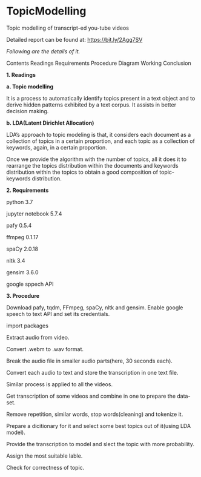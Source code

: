 # TopicModelling
Topic modelling of transcript-ed you-tube videos

Detailed report can be found at: https://bit.ly/2Agg7SV

*Following are the details of it.*

Contents
Readings
Requirements
Procedure
Diagram
Working
Conclusion

**1. Readings**

**a. Topic modelling**

It is a process to automatically identify topics present in a text object and to derive hidden patterns exhibited by a text corpus. It assists in better decision making.

**b. LDA(Latent Dirichlet Allocation)**

LDA’s approach to topic modeling is that, it considers each document as a collection of topics in a certain proportion, and each topic as a collection of keywords, again, in a certain proportion.

Once we provide the algorithm with the number of topics, all it does it to rearrange the topics distribution within the documents and keywords distribution within the topics to obtain a good composition of topic-keywords distribution.

**2. Requirements**

python 3.7

jupyter notebook 5.7.4

pafy 0.5.4

ffmpeg 0.1.17

spaCy 2.0.18

nltk 3.4

gensim 3.6.0

google sppech API

**3. Procedure**

Download pafy, tqdm, FFmpeg, spaCy, nltk and gensim. Enable google speech to text API and set its credentials.

import packages

Extract audio from video.

Convert .webm to .wav format.

Break the audio file in smaller audio parts(here, 30 seconds each).

Convert each audio to text and store the transcription in one text file.

Similar process is applied to all the videos.

Get transcription of some videos and combine in one to prepare the data-set.

Remove repetition, similar words, stop words(cleaning) and tokenize it.

Prepare a dicitionary for it and select some best topics out of it(using LDA model).

Provide the transcription to model and slect the topic with more probability.

Assign the most suitable lable.

Check for correctness of topic.
